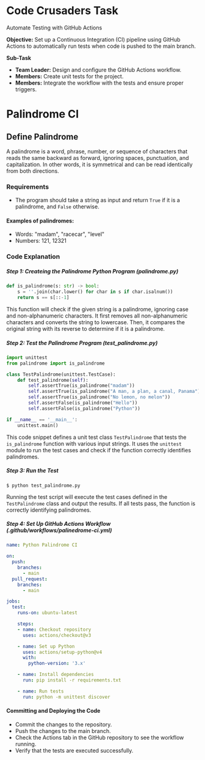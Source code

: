 # Code Crusaders Task
Automate Testing with GitHub Actions

__Objective:__ Set up a Continuous Integration (CI) pipeline using GitHub Actions to automatically run tests when code is pushed to the main branch.

__Sub-Task__
- __Team Leader:__ Design and configure the GitHub Actions workflow.
- __Members:__ Create unit tests for the project.
- __Members:__ Integrate the workflow with the tests and ensure proper triggers.



# Palindrome CI
<!--  -->
## Define Palindrome

A palindrome is a word, phrase, number, or sequence of characters that reads the same backward as forward, ignoring spaces, punctuation, and capitalization. In other words, it is symmetrical and can be read identically from both directions.

### Requirements
- The program should take a string as input and return `True` if it is a palindrome, and `False` otherwise.

#### Examples of palindromes:

- Words: "madam", "racecar", "level"
- Numbers: 121, 12321

### Code Explanation

##### Step 1: Createing the Palindrome Python Program (palindrome.py)
```python
def is_palindrome(s: str) -> bool:
    s = ''.join(char.lower() for char in s if char.isalnum())
    return s == s[::-1]
```
This function will check if the given string is a palindrome, ignoring case and non-alphanumeric characters. It first removes all non-alphanumeric characters and converts the string to lowercase. Then, it compares the original string with its reverse to determine if it is a palindrome.

##### Step 2: Test the Palindrome Program (test_palindrome.py)
```python
import unittest
from palindrome import is_palindrome

class TestPalindrome(unittest.TestCase):
    def test_palindrome(self):
        self.assertTrue(is_palindrome("madam"))
        self.assertTrue(is_palindrome("A man, a plan, a canal, Panama"))
        self.assertTrue(is_palindrome("No lemon, no melon"))
        self.assertFalse(is_palindrome("Hello"))
        self.assertFalse(is_palindrome("Python"))

if __name__ == '__main__':
    unittest.main()
```

This code snippet defines a unit test class `TestPalindrome` that tests the `is_palindrome` function with various input strings. It uses the `unittest` module to run the test cases and check if the function correctly identifies palindromes.

##### Step 3: Run the Test
```
$ python test_palindrome.py
```

Running the test script will execute the test cases defined in the `TestPalindrome` class and output the results. If all tests pass, the function is correctly identifying palindromes.

##### Step 4: Set Up GitHub Actions Workflow (.github/workflows/palinedrome-ci.yml)
```yaml
name: Python Palindrome CI

on:
  push:
    branches:
      - main
  pull_request:
    branches:
      - main

jobs:
  test:
    runs-on: ubuntu-latest

    steps:
    - name: Checkout repository
      uses: actions/checkout@v3

    - name: Set up Python
      uses: actions/setup-python@v4
      with:
        python-version: '3.x'

    - name: Install dependencies
      run: pip install -r requirements.txt

    - name: Run tests
      run: python -m unittest discover

```
#### Committing and Deploying the Code
- Commit the changes to the repository.
- Push the changes to the main branch.
- Check the Actions tab in the GitHub repository to see the workflow running.
- Verify that the tests are executed successfully.
